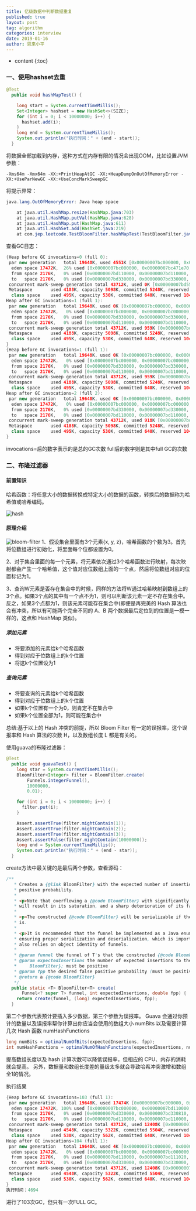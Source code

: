 ```yaml
---
title: 亿级数据中判断数据重复
published: true
layout: post
tag: algorithm
categories: interview
date: 2019-01-16
author: 恩来小平
---
```

* content
{:toc}

### 一、使用hashset去重
```java
@Test
  public void hashMapTest() {

    long start = System.currentTimeMillis();
    Set<Integer> hashset = new HashSet<>(SIZE);
    for (int i = 0; i < 10000000; i++) {
      hashset.add(i);
    }
    long end = System.currentTimeMillis();
    System.out.println("执行时间：" + (end - start));
  }
```
将数据全部加载到内存，这种方式在内存有限的情况会出现OOM，比如设置JVM参数：
```shell
-Xms64m -Xmx64m -XX:+PrintHeapAtGC -XX:+HeapDumpOnOutOfMemoryError -XX:+UseParNewGC -XX:+UseConcMarkSweepGC
```
将提示异常：
```java
java.lang.OutOfMemoryError: Java heap space

	at java.util.HashMap.resize(HashMap.java:703)
	at java.util.HashMap.putVal(HashMap.java:628)
	at java.util.HashMap.put(HashMap.java:611)
	at java.util.HashSet.add(HashSet.java:219)
	at com.jep.leetcode.TestBloomFilter.hashMapTest(TestBloomFilter.java:25)
```

查看GC日志：
```java
{Heap before GC invocations=0 (full 0):
 par new generation   total 19648K, used 4551K [0x00000007bc000000, 0x00000007bd550000, 0x00000007bd550000)
  eden space 17472K,  26% used [0x00000007bc000000, 0x00000007bc471e70, 0x00000007bd110000)
  from space 2176K,   0% used [0x00000007bd110000, 0x00000007bd110000, 0x00000007bd330000)
  to   space 2176K,   0% used [0x00000007bd330000, 0x00000007bd330000, 0x00000007bd550000)
 concurrent mark-sweep generation total 43712K, used 0K [0x00000007bd550000, 0x00000007c0000000, 0x00000007c0000000)
 Metaspace       used 4188K, capacity 5098K, committed 5248K, reserved 1056768K
  class space    used 495K, capacity 530K, committed 640K, reserved 1048576K
Heap after GC invocations=1 (full 1):
 par new generation   total 19648K, used 0K [0x00000007bc000000, 0x00000007bd550000, 0x00000007bd550000)
  eden space 17472K,   0% used [0x00000007bc000000, 0x00000007bc000000, 0x00000007bd110000)
  from space 2176K,   0% used [0x00000007bd330000, 0x00000007bd330000, 0x00000007bd550000)
  to   space 2176K,   0% used [0x00000007bd110000, 0x00000007bd110000, 0x00000007bd330000)
 concurrent mark-sweep generation total 43712K, used 959K [0x00000007bd550000, 0x00000007c0000000, 0x00000007c0000000)
 Metaspace       used 4188K, capacity 5098K, committed 5248K, reserved 1056768K
  class space    used 495K, capacity 530K, committed 640K, reserved 1048576K
}
{Heap before GC invocations=1 (full 1):
 par new generation   total 19648K, used 0K [0x00000007bc000000, 0x00000007bd550000, 0x00000007bd550000)
  eden space 17472K,   0% used [0x00000007bc000000, 0x00000007bc000000, 0x00000007bd110000)
  from space 2176K,   0% used [0x00000007bd330000, 0x00000007bd330000, 0x00000007bd550000)
  to   space 2176K,   0% used [0x00000007bd110000, 0x00000007bd110000, 0x00000007bd330000)
 concurrent mark-sweep generation total 43712K, used 959K [0x00000007bd550000, 0x00000007c0000000, 0x00000007c0000000)
 Metaspace       used 4188K, capacity 5098K, committed 5248K, reserved 1056768K
  class space    used 495K, capacity 530K, committed 640K, reserved 1048576K
Heap after GC invocations=2 (full 2):
 par new generation   total 19648K, used 0K [0x00000007bc000000, 0x00000007bd550000, 0x00000007bd550000)
  eden space 17472K,   0% used [0x00000007bc000000, 0x00000007bc000000, 0x00000007bd110000)
  from space 2176K,   0% used [0x00000007bd330000, 0x00000007bd330000, 0x00000007bd550000)
  to   space 2176K,   0% used [0x00000007bd110000, 0x00000007bd110000, 0x00000007bd330000)
 concurrent mark-sweep generation total 43712K, used 918K [0x00000007bd550000, 0x00000007c0000000, 0x00000007c0000000)
 Metaspace       used 4188K, capacity 5098K, committed 5248K, reserved 1056768K
  class space    used 495K, capacity 530K, committed 640K, reserved 1048576K
}
```
invocations=后的数字表示的是总的GC次数
full后的数字则是其中full GC的次数

### 二、布隆过滤器
#### 前置知识
哈希函数：将任意大小的数据转换成特定大小的数据的函数，转换后的数据称为哈希值或哈希编码。

![hash](/images/posts/algorithm/7A0B9D29-77EB-4E51-ACD6-2CD443D026DF.png)

#### 原理介绍
![bloom-filter](/images/posts/algorithm/E6ADD2FA-65CF-4D54-83AC-D28C5AE2E5C1.png)
1、假设集合里面有3个元素{x, y, z}，哈希函数的个数为3。首先将位数组进行初始化，将里面每个位都设置为0。

2、对于集合里面的每一个元素，将元素依次通过3个哈希函数进行映射，每次映射都会产生一个哈希值，这个值对应位数组上面的一个点，然后将位数组对应的位置标记为1。

3、查询W元素是否存在集合中的时候，同样的方法将W通过哈希映射到数组上的3个点。如果3个点的其中有一个点不为1，则可以判断该元素一定不存在集合中。反之，如果3个点都为1，则该元素可能存在集合中(即便是再完美的 Hash 算法也会有冲突，所以有可能两个完全不同的 A、B 两个数据最后定位到的位置是一模一样的，这点和 HashMap 类似)。

##### 添加元素

* 将要添加的元素给k个哈希函数
* 得到对应于位数组上的k个位置
* 将这k个位置设为1

##### 查询元素

* 将要查询的元素给k个哈希函数
* 得到对应于位数组上的k个位置
* 如果k个位置有一个为0，则肯定不在集合中
* 如果k个位置全部为1，则可能在集合中



总结:基于以上的 Hash 冲突的前提，所以 Bloom Filter 有一定的误报率，这个误报率和 Hash 算法的次数 H，以及数组长度 L 都是有关的。

使用guava的布隆过滤器：
```java
@Test
  public void guavaTest() {
    long star = System.currentTimeMillis();
    BloomFilter<Integer> filter = BloomFilter.create(
        Funnels.integerFunnel(),
        10000000,
        0.01);

    for (int i = 0; i < 10000000; i++) {
      filter.put(i);
    }

    Assert.assertTrue(filter.mightContain(1));
    Assert.assertTrue(filter.mightContain(2));
    Assert.assertTrue(filter.mightContain(3));
    Assert.assertFalse(filter.mightContain(10000000));
    long end = System.currentTimeMillis();
    System.out.println("执行时间：" + (end - star));
  }
```
create方法中最关键的是最后两个参数，查看源码：
```java
/**
   * Creates a {@link BloomFilter} with the expected number of insertions and expected false
   * positive probability.
   *
   * <p>Note that overflowing a {@code BloomFilter} with significantly more elements than specified,
   * will result in its saturation, and a sharp deterioration of its false positive probability.
   *
   * <p>The constructed {@code BloomFilter} will be serializable if the provided {@code Funnel<T>}
   * is.
   *
   * <p>It is recommended that the funnel be implemented as a Java enum. This has the benefit of
   * ensuring proper serialization and deserialization, which is important since {@link #equals}
   * also relies on object identity of funnels.
   *
   * @param funnel the funnel of T's that the constructed {@code BloomFilter} will use
   * @param expectedInsertions the number of expected insertions to the constructed {@code
   *     BloomFilter}; must be positive
   * @param fpp the desired false positive probability (must be positive and less than 1.0)
   * @return a {@code BloomFilter}
   */
  public static <T> BloomFilter<T> create(
      Funnel<? super T> funnel, int expectedInsertions, double fpp) {
    return create(funnel, (long) expectedInsertions, fpp);
  }
```
第二个参数代表预计要插入多少数据，第三个参数为误报率。
Guava 会通过你预计的数量以及误报率帮你计算出你应当会使用的数组大小 numBits 以及需要计算几次 Hash 函数 numHashFunctions
```java
long numBits = optimalNumOfBits(expectedInsertions, fpp);
int numHashFunctions = optimalNumOfHashFunctions(expectedInsertions, numBits);
```
提高数组长度以及 hash 计算次数可以降低误报率，但相应的 CPU、内存的消耗就会提高。
另外，数据量和数组长度差的量级太多就会导致哈希冲突激增和数组全1的情况。

执行结果
```java
{Heap before GC invocations=103 (full 1):
 par new generation   total 19648K, used 17474K [0x00000007bc000000, 0x00000007bd550000, 0x00000007bd550000)
  eden space 17472K, 100% used [0x00000007bc000000, 0x00000007bd110000, 0x00000007bd110000)
  from space 2176K,   0% used [0x00000007bd330000, 0x00000007bd330810, 0x00000007bd550000)
  to   space 2176K,   0% used [0x00000007bd110000, 0x00000007bd110000, 0x00000007bd330000)
 concurrent mark-sweep generation total 43712K, used 12408K [0x00000007bd550000, 0x00000007c0000000, 0x00000007c0000000)
 Metaspace       used 4548K, capacity 5322K, committed 5504K, reserved 1056768K
  class space    used 530K, capacity 562K, committed 640K, reserved 1048576K
Heap after GC invocations=104 (full 1):
 par new generation   total 19648K, used 4K [0x00000007bc000000, 0x00000007bd550000, 0x00000007bd550000)
  eden space 17472K,   0% used [0x00000007bc000000, 0x00000007bc000000, 0x00000007bd110000)
  from space 2176K,   0% used [0x00000007bd110000, 0x00000007bd111020, 0x00000007bd330000)
  to   space 2176K,   0% used [0x00000007bd330000, 0x00000007bd330000, 0x00000007bd550000)
 concurrent mark-sweep generation total 43712K, used 12408K [0x00000007bd550000, 0x00000007c0000000, 0x00000007c0000000)
 Metaspace       used 4548K, capacity 5322K, committed 5504K, reserved 1056768K
  class space    used 530K, capacity 562K, committed 640K, reserved 1048576K
}
执行时间：4694
```
进行了103次GC，但只有一次FULL GC。







